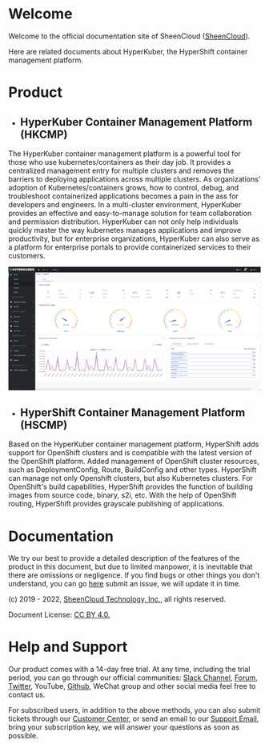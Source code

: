 # Welcome

Welcome to the official documentation site of SheenCloud ([SheenCloud](https://sheencloud.com)).

Here are related documents about HyperKuber, the HyperShift container management platform.


# Product

+ ## HyperKuber Container Management Platform (HKCMP)

The HyperKuber container management platform is a powerful tool for those who use kubernetes/containers as their day job. It provides a centralized management entry for multiple clusters and removes the barriers to deploying applications across multiple clusters. As organizations' adoption of Kubernetes/containers grows, how to control, debug, and troubleshoot containerized applications becomes a pain in the ass for developers and engineers. In a multi-cluster environment, HyperKuber provides an effective and easy-to-manage solution for team collaboration and permission distribution. HyperKuber can not only help individuals quickly master the way kubernetes manages applications and improve productivity, but for enterprise organizations, HyperKuber can also serve as a platform for enterprise portals to provide containerized services to their customers.

![overview](/assets/images/overview.png)

+ ## HyperShift Container Management Platform (HSCMP)


Based on the HyperKuber container management platform, HyperShift adds support for OpenShift clusters and is compatible with the latest version of the OpenShift platform. Added management of OpenShift cluster resources, such as DeploymentConfig, Route, BuildConfig and other types. HyperShift can manage not only Openshift clusters, but also Kubernetes clusters. For OpenShift's build capabilities, HyperShift provides the function of building images from source code, binary, s2i, etc. With the help of OpenShift routing, HyperShift provides grayscale publishing of applications.



# Documentation

We try our best to provide a detailed description of the features of the product in this document, but due to limited manpower, it is inevitable that there are omissions or negligence. If you find bugs or other things you don't understand, you can go [here](https://github.com/sheencloud/sheencloud.github.io/issues) submit an issue, we will update it in time.

(c) 2019 - 2022, [SheenCloud Technology, Inc.](https://sheencloud.com), all rights reserved.

Document License: [CC BY 4.0.](https://creativecommons.org/licenses/by/4.0/)


# Help and Support

Our product comes with a 14-day free trial. At any time, including the trial period, you can go through our official communities: [Slack Channel](https://sheencloud-workspace.slack.com), [Forum](https://github.com/orgs/sheencloud/discussions), [Twitter](https://twitter.com/sheen_cloud), YouTube, [Github](https://github.com/sheencloud), WeChat group and other social media feel free to contact us.

For subscribed users, in addition to the above methods, you can also submit tickets through our [Customer Center](https://accounts.sheencloud.com), or send an email to our [Support Email](mailto:support@sheencloud.com), bring your subscription key, we will answer your questions as soon as possible.